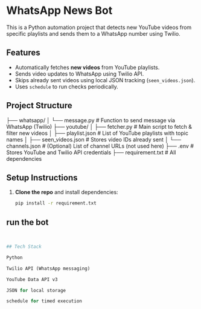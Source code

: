 # WhatsApp News Bot

This is a Python automation project that detects new YouTube videos from specific playlists and sends them to a WhatsApp number using Twilio.

## Features

- Automatically fetches **new videos** from YouTube playlists.
- Sends video updates to WhatsApp using Twilio API.
- Skips already sent videos using local JSON tracking (`seen_videos.json`).
- Uses `schedule` to run checks periodically.

## Project Structure

├── whatsapp/
│ └── message.py # Function to send message via WhatsApp (Twilio)
├── youtube/
│ ├── fetcher.py # Main script to fetch & filter new videos
│ ├── playlist.json # List of YouTube playlists with topic names
│ ├── seen_videos.json # Stores video IDs already sent
│ └── channels.json # (Optional) List of channel URLs (not used here)
├── .env # Stores YouTube and Twilio API credentials
├── requirement.txt # All dependencies


## Setup Instructions

1. **Clone the repo** and install dependencies:
   ```bash
   pip install -r requirement.txt

## run the bot

 ```python youtube/fetcher.py


## Tech Stack

Python

Twilio API (WhatsApp messaging)

YouTube Data API v3

JSON for local storage

schedule for timed execution
